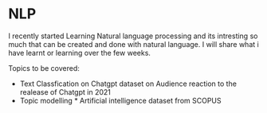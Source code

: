# NLP

I recently started Learning Natural language processing and its intresting so much that can be created and done with natural language. I will share what i have learnt or learning over the few weeks.

Topics to be covered:  

  * Text Classfication on Chatgpt dataset on Audience reaction to the realease of Chatgpt in 2021 
  * Topic modelling
        * Artificial intelligence dataset from SCOPUS 
 
